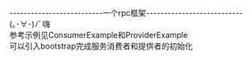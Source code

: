 --------------------------一个rpc框架---------------------------  
(｡･∀･)ﾉﾞ嗨  
参考示例见ConsumerExample和ProviderExample  
可以引入bootstrap完成服务消费者和提供者的初始化  

